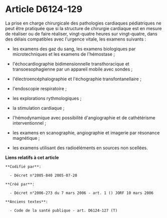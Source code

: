 # Article D6124-129

La prise en charge chirurgicale des pathologies cardiaques pédiatriques ne peut être pratiquée que si la structure de
chirurgie cardiaque est en mesure de réaliser ou de faire réaliser, vingt-quatre heures sur vingt-quatre, dans des délais
compatibles avec l'urgence vitale, les examens suivants :

- les examens des gaz du sang, les examens biologiques par microtechniques et les examens de l'hémostase ;

- l'échocardiographie bidimensionnelle transthoracique et transoesophagienne par un appareil mobile avec sondes ;

- l'électroencéphalographie et l'échographie transfontanellaire ;

- l'endoscopie respiratoire ;

- les explorations rythmologiques ;

- la stimulation cardiaque ;

- l'hémodynamique avec possibilité d'angiographie et de cathétérisme interventionnel ;

- les examens en scanographie, angiographie et imagerie par résonance magnétique ;

- les examens utilisant des radioéléments en sources non scellées.

**Liens relatifs à cet article**

	**Codifié par**:

	  - Décret n°2005-840 2005-07-20

	**Créé par**:

	  - Décret n°2006-273 du 7 mars 2006 - art. 1 () JORF 10 mars 2006

	**Anciens textes**:

	  - Code de la santé publique - art. D6124-127 (T)
